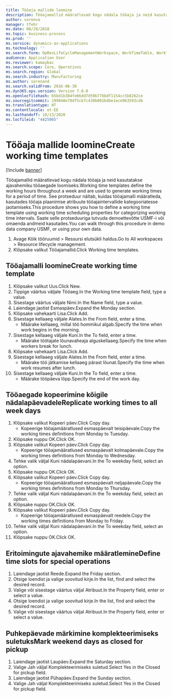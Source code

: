 ```yaml
---
title: Tööaja mallide loomine
description: Tööajamallid määratlevad kogu nädala tööaja ja neid kasutatakse ajavahemiku tööaegade loomiseks.
author: sorenva
manager: tfehr
ms.date: 08/29/2018
ms.topic: business-process
ms.prod: ''
ms.service: dynamics-ax-applications
ms.technology: ''
ms.search.form: OpResLifeCycleManagementWorkspace, WorkTimeTable, WorkTimeCopyDayDialog, WorkPeriodTemplate
audience: Application User
ms.reviewer: kamaybac
ms.search.scope: Core, Operations
ms.search.region: Global
ms.search.industry: Manufacturing
ms.author: sorenand
ms.search.validFrom: 2016-06-30
ms.dyn365.ops.version: Version 7.0.0
ms.openlocfilehash: b5bd1b384fe66dd7d59b776bdf1154cc5b8262ce
ms.sourcegitcommit: 199848e78df5cb7c439b001bdbe1ece963593cdb
ms.translationtype: HT
ms.contentlocale: et-EE
ms.lasthandoff: 10/13/2020
ms.locfileid: "4425965"
---
```

# <a name="create-working-time-templates"></a><span data-ttu-id="856c1-103">Tööaja mallide loomine</span><span class="sxs-lookup"><span data-stu-id="856c1-103">Create working time templates</span></span>

[!include [banner](../../includes/banner.md)]

<span data-ttu-id="856c1-104">Tööajamallid määratlevad kogu nädala tööaja ja neid kasutatakse ajavahemiku tööaegade loomiseks.</span><span class="sxs-lookup"><span data-stu-id="856c1-104">Working time templates define the working hours throughout a week and are used to generate working times for a period of time.</span></span> <span data-ttu-id="856c1-105">See protseduur näitab, kuidas tööajamalli määratleda, kasutades tööaja plaanimise atribuute tööajaintervallide kategooriatesse jaotamiseks.</span><span class="sxs-lookup"><span data-stu-id="856c1-105">This procedure shows you how to define a working time template using working time scheduling properties for categorizing working time intervals.</span></span> <span data-ttu-id="856c1-106">Saate selle protseduuriga tutvuda demoettevõtte USMF-i või omaenda andmeid kasutades.</span><span class="sxs-lookup"><span data-stu-id="856c1-106">You can walk through this procedure in demo data company USMF, or using your own data.</span></span>

1. <span data-ttu-id="856c1-107">Avage Kõik tööruumid > Ressursi elutsükli haldus.</span><span class="sxs-lookup"><span data-stu-id="856c1-107">Go to All workspaces > Resource lifecycle management.</span></span>
2. <span data-ttu-id="856c1-108">Klõpsake valikut Tööajamallid.</span><span class="sxs-lookup"><span data-stu-id="856c1-108">Click Working time templates.</span></span>

## <a name="create-working-time-template"></a><span data-ttu-id="856c1-109">Tööajamalli loomine</span><span class="sxs-lookup"><span data-stu-id="856c1-109">Create working time template</span></span>
1. <span data-ttu-id="856c1-110">Klõpsake valikut Uus.</span><span class="sxs-lookup"><span data-stu-id="856c1-110">Click New.</span></span>
2. <span data-ttu-id="856c1-111">Tippige väärtus väljale Tööaeg.</span><span class="sxs-lookup"><span data-stu-id="856c1-111">In the Working time template field, type a value.</span></span>
3. <span data-ttu-id="856c1-112">Sisestage väärtus väljale Nimi.</span><span class="sxs-lookup"><span data-stu-id="856c1-112">In the Name field, type a value.</span></span>
4. <span data-ttu-id="856c1-113">Laiendage jaotist Esmaspäev.</span><span class="sxs-lookup"><span data-stu-id="856c1-113">Expand the Monday section.</span></span>
5. <span data-ttu-id="856c1-114">Klõpsake vahekaarti Lisa.</span><span class="sxs-lookup"><span data-stu-id="856c1-114">Click Add.</span></span>
6. <span data-ttu-id="856c1-115">Sisestage kellaaeg väljale Alates.</span><span class="sxs-lookup"><span data-stu-id="856c1-115">In the From field, enter a time.</span></span>
    * <span data-ttu-id="856c1-116">Määrake kellaaeg, millal töö hommikul algab.</span><span class="sxs-lookup"><span data-stu-id="856c1-116">Specify the time when work begins in the morning.</span></span>  
7. <span data-ttu-id="856c1-117">Sisestage kellaaeg väljale Kuni.</span><span class="sxs-lookup"><span data-stu-id="856c1-117">In the To field, enter a time.</span></span>
    * <span data-ttu-id="856c1-118">Määrake töötajate lõunavaheaja alguskellaaeg.</span><span class="sxs-lookup"><span data-stu-id="856c1-118">Specify the time when workers break for lunch.</span></span>  
8. <span data-ttu-id="856c1-119">Klõpsake vahekaarti Lisa.</span><span class="sxs-lookup"><span data-stu-id="856c1-119">Click Add.</span></span>
9. <span data-ttu-id="856c1-120">Sisestage kellaaeg väljale Alates.</span><span class="sxs-lookup"><span data-stu-id="856c1-120">In the From field, enter a time.</span></span>
    * <span data-ttu-id="856c1-121">Määrake töö jätkamise kellaaeg pärast lõunat.</span><span class="sxs-lookup"><span data-stu-id="856c1-121">Specify the time when work resumes after lunch.</span></span>  
10. <span data-ttu-id="856c1-122">Sisestage kellaaeg väljale Kuni.</span><span class="sxs-lookup"><span data-stu-id="856c1-122">In the To field, enter a time.</span></span>
    * <span data-ttu-id="856c1-123">Määrake tööpäeva lõpp.</span><span class="sxs-lookup"><span data-stu-id="856c1-123">Specify the end of the work day.</span></span>  

## <a name="replicate-working-times-to-all-week-days"></a><span data-ttu-id="856c1-124">Tööaegade kopeerimine kõigile nädalapäevadele</span><span class="sxs-lookup"><span data-stu-id="856c1-124">Replicate working times to all week days</span></span>
1. <span data-ttu-id="856c1-125">Klõpsake valikut Kopeeri päev.</span><span class="sxs-lookup"><span data-stu-id="856c1-125">Click Copy day.</span></span>
    * <span data-ttu-id="856c1-126">Kopeerige tööajamääratlused esmaspäevalt teisipäevale.</span><span class="sxs-lookup"><span data-stu-id="856c1-126">Copy the working times definitions from Monday to Tuesday.</span></span>  
2. <span data-ttu-id="856c1-127">Klõpsake nuppu OK.</span><span class="sxs-lookup"><span data-stu-id="856c1-127">Click OK.</span></span>
3. <span data-ttu-id="856c1-128">Klõpsake valikut Kopeeri päev.</span><span class="sxs-lookup"><span data-stu-id="856c1-128">Click Copy day.</span></span>
    * <span data-ttu-id="856c1-129">Kopeerige tööajamääratlused esmaspäevalt kolmapäevale.</span><span class="sxs-lookup"><span data-stu-id="856c1-129">Copy the working times definitions from Monday to Wednesday.</span></span>  
4. <span data-ttu-id="856c1-130">Tehke valik väljal Kuni nädalapäevani.</span><span class="sxs-lookup"><span data-stu-id="856c1-130">In the To weekday field, select an option.</span></span>
5. <span data-ttu-id="856c1-131">Klõpsake nuppu OK.</span><span class="sxs-lookup"><span data-stu-id="856c1-131">Click OK.</span></span>
6. <span data-ttu-id="856c1-132">Klõpsake valikut Kopeeri päev.</span><span class="sxs-lookup"><span data-stu-id="856c1-132">Click Copy day.</span></span>
    * <span data-ttu-id="856c1-133">Kopeerige tööajamääratlused esmaspäevalt neljapäevale.</span><span class="sxs-lookup"><span data-stu-id="856c1-133">Copy the working times definitions from Monday to Thursday.</span></span>  
7. <span data-ttu-id="856c1-134">Tehke valik väljal Kuni nädalapäevani.</span><span class="sxs-lookup"><span data-stu-id="856c1-134">In the To weekday field, select an option.</span></span>
8. <span data-ttu-id="856c1-135">Klõpsake nuppu OK.</span><span class="sxs-lookup"><span data-stu-id="856c1-135">Click OK.</span></span>
9. <span data-ttu-id="856c1-136">Klõpsake valikut Kopeeri päev.</span><span class="sxs-lookup"><span data-stu-id="856c1-136">Click Copy day.</span></span>
    * <span data-ttu-id="856c1-137">Kopeerige tööajamääratlused esmaspäevalt reedele.</span><span class="sxs-lookup"><span data-stu-id="856c1-137">Copy the working times definitions from Monday to Friday.</span></span>  
10. <span data-ttu-id="856c1-138">Tehke valik väljal Kuni nädalapäevani.</span><span class="sxs-lookup"><span data-stu-id="856c1-138">In the To weekday field, select an option.</span></span>
11. <span data-ttu-id="856c1-139">Klõpsake nuppu OK.</span><span class="sxs-lookup"><span data-stu-id="856c1-139">Click OK.</span></span>

## <a name="define-time-slots-for-special-operations"></a><span data-ttu-id="856c1-140">Eritoimingute ajavahemike määratlemine</span><span class="sxs-lookup"><span data-stu-id="856c1-140">Define time slots for special operations</span></span>
1. <span data-ttu-id="856c1-141">Laiendage jaotist Reede.</span><span class="sxs-lookup"><span data-stu-id="856c1-141">Expand the Friday section.</span></span>
2. <span data-ttu-id="856c1-142">Otsige loendist ja valige soovitud kirje.</span><span class="sxs-lookup"><span data-stu-id="856c1-142">In the list, find and select the desired record.</span></span>
3. <span data-ttu-id="856c1-143">Valige või sisestage väärtus väljal Atribuut.</span><span class="sxs-lookup"><span data-stu-id="856c1-143">In the Property field, enter or select a value.</span></span>
4. <span data-ttu-id="856c1-144">Otsige loendist ja valige soovitud kirje.</span><span class="sxs-lookup"><span data-stu-id="856c1-144">In the list, find and select the desired record.</span></span>
5. <span data-ttu-id="856c1-145">Valige või sisestage väärtus väljal Atribuut.</span><span class="sxs-lookup"><span data-stu-id="856c1-145">In the Property field, enter or select a value.</span></span>

## <a name="mark-weekend-days-as-closed-for-pickup"></a><span data-ttu-id="856c1-146">Puhkepäevade märkimine komplekteerimiseks suletuks</span><span class="sxs-lookup"><span data-stu-id="856c1-146">Mark weekend days as closed for pickup</span></span>
1. <span data-ttu-id="856c1-147">Laiendage jaotist Laupäev.</span><span class="sxs-lookup"><span data-stu-id="856c1-147">Expand the Saturday section.</span></span>
2. <span data-ttu-id="856c1-148">Valige Jah väljal Komplekteerimiseks suletud.</span><span class="sxs-lookup"><span data-stu-id="856c1-148">Select Yes in the Closed for pickup field.</span></span>
3. <span data-ttu-id="856c1-149">Laiendage jaotist Pühapäev.</span><span class="sxs-lookup"><span data-stu-id="856c1-149">Expand the Sunday section.</span></span>
4. <span data-ttu-id="856c1-150">Valige Jah väljal Komplekteerimiseks suletud.</span><span class="sxs-lookup"><span data-stu-id="856c1-150">Select Yes in the Closed for pickup field.</span></span>

